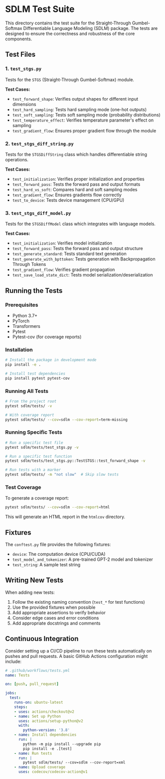 # SDLM Test Suite

This directory contains the test suite for the Straight-Through Gumbel-Softmax Differentiable Language Modeling (SDLM) package. The tests are designed to ensure the correctness and robustness of the core components.

## Test Files

### 1. `test_stgs.py`
Tests for the `STGS` (Straight-Through Gumbel-Softmax) module.

**Test Cases:**
- `test_forward_shape`: Verifies output shapes for different input dimensions
- `test_hard_sampling`: Tests hard sampling mode (one-hot outputs)
- `test_soft_sampling`: Tests soft sampling mode (probability distributions)
- `test_temperature_effect`: Verifies temperature parameter's effect on sampling
- `test_gradient_flow`: Ensures proper gradient flow through the module

### 2. `test_stgs_diff_string.py`
Tests for the `STGSDiffString` class which handles differentiable string operations.

**Test Cases:**
- `test_initialization`: Verifies proper initialization and properties
- `test_forward_pass`: Tests the forward pass and output formats
- `test_hard_vs_soft`: Compares hard and soft sampling modes
- `test_gradient_flow`: Ensures gradients flow correctly
- `test_to_device`: Tests device management (CPU/GPU)

### 3. `test_stgs_diff_model.py`
Tests for the `STGSDiffModel` class which integrates with language models.

**Test Cases:**
- `test_initialization`: Verifies model initialization
- `test_forward_pass`: Tests the forward pass and output structure
- `test_generate_standard`: Tests standard text generation
- `test_generate_with_bpttoken`: Tests generation with Backpropagation Through Tokens
- `test_gradient_flow`: Verifies gradient propagation
- `test_save_load_state_dict`: Tests model serialization/deserialization

## Running the Tests

### Prerequisites
- Python 3.7+
- PyTorch
- Transformers
- Pytest
- Pytest-cov (for coverage reports)

### Installation

```bash
# Install the package in development mode
pip install -e .

# Install test dependencies
pip install pytest pytest-cov
```

### Running All Tests

```bash
# From the project root
pytest sdlm/tests/ -v

# With coverage report
pytest sdlm/tests/ --cov=sdlm --cov-report=term-missing
```

### Running Specific Tests

```bash
# Run a specific test file
pytest sdlm/tests/test_stgs.py -v

# Run a specific test function
pytest sdlm/tests/test_stgs.py::TestSTGS::test_forward_shape -v

# Run tests with a marker
pytest sdlm/tests/ -m "not slow"  # Skip slow tests
```

### Test Coverage

To generate a coverage report:

```bash
pytest sdlm/tests/ --cov=sdlm --cov-report=html
```

This will generate an HTML report in the `htmlcov` directory.

## Fixtures

The `conftest.py` file provides the following fixtures:

- `device`: The computation device (CPU/CUDA)
- `test_model_and_tokenizer`: A pre-trained GPT-2 model and tokenizer
- `test_string`: A sample test string

## Writing New Tests

When adding new tests:

1. Follow the existing naming convention (`test_*` for test functions)
2. Use the provided fixtures when possible
3. Add appropriate assertions to verify behavior
4. Consider edge cases and error conditions
5. Add appropriate docstrings and comments

## Continuous Integration

Consider setting up a CI/CD pipeline to run these tests automatically on pushes and pull requests. A basic GitHub Actions configuration might include:

```yaml
# .github/workflows/tests.yml
name: Tests

on: [push, pull_request]

jobs:
  test:
    runs-on: ubuntu-latest
    steps:
    - uses: actions/checkout@v2
    - name: Set up Python
      uses: actions/setup-python@v2
      with:
        python-version: '3.8'
    - name: Install dependencies
      run: |
        python -m pip install --upgrade pip
        pip install -e .[test]
    - name: Run tests
      run: |
        pytest sdlm/tests/ --cov=sdlm --cov-report=xml
    - name: Upload coverage
      uses: codecov/codecov-action@v1
```
